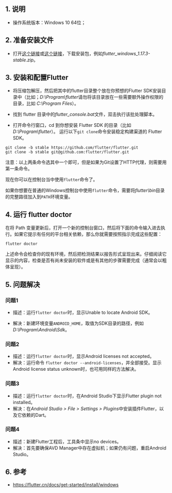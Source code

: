 ## 1. 说明

- 操作系统版本：Windows 10 64位；

## 2. 准备安装文件

- 打开[这个链接](https://flutter.dev/docs/get-started/install/windows)或[这个链接](https://flutter.cn/docs/get-started/install/windows)，下载安装包，例如*flutter_windows_1.17.3-stable.zip*。



## 3. 安装和配置Flutter

- 将压缩包解压，然后把其中的flutter目录整个放在你预想的Flutter SDK安装目录中（比如；*D:\Program\flutter*请勿将该目录放在一些需要额外操作权限的目录，比如 *C:\Program Files*）。

- 找到 flutter 目录中的*flutter_console.bat*文件，双击执行该批处理脚本。

- 打开命令行窗口，cd 到你想安装 Flutter SDK 的目录（比如*D:\Program\flutter*）。
运行以下`git clone`命令安装稳定构建渠道的 Flutter SDK。

```
git clone -b stable https://github.com/flutter/flutter.git
git clone -b stable git@github.com:flutter/flutter.git
```

注意：以上两条命令选其中一个即可，但是如果为Git设置了HTTP代理，则需要用第一条命令。

现在你可以在控制台当中使用`flutter`命令了。

如果你想要在普通的Windows控制台中使用`flutter`命令，需要将*flutter\bin*目录的完整路径加入到`PATH`环境变量。

## 4. 运行 flutter doctor

在将 Path 变量更新后，打开一个新的控制台窗口，然后将下面的命令输入进去执行。如果它提示有任何的平台相关依赖，那么你就需要按照指示完成这些配置：

```
flutter doctor
```

上述命令会检查你的现有环境，然后把检测结果以报告形式呈现出来。仔细阅读它显示的内容，检查是否有尚未安装的软件或是有其他的步骤需要完成（通常会以粗体呈现）。

## 5. 问题解决

### 问题1

- 描述：运行`flutter doctor`时，显示Unable to locate Android SDK。

- 解决：新建环境变量`ANDROID_HOME`，取值为SDK目录的路径，例如 *D:\Program\Android\Sdk*。

### 问题2

- 描述：运行`flutter doctor`时，显示Android licenses not accepted。
- 解决：运行命令 `flutter doctor --android-licenses`，并全部接受。显示Android license status unknown时，也可用同样的方法解决。

### 问题3

- 描述：运行`flutter doctor`时，在Android Studio下显示Flutter plugin not installed。
- 解决：在*Android Studio > File > Settings > Plugins*中安装插件Flutter，以及它依赖的Dart。

### 问题4

- 描述：新建Flutter工程后，工具条中显示no devices。
- 解决：首先要确保AVD Manager中存在虚拟机；如果仍有问题，重启Android Studio。

## 6. 参考

- <https://flutter.cn/docs/get-started/install/windows>
